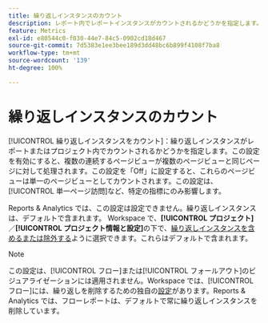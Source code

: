 ```yaml
---
title: 繰り返しインスタンスのカウント
description: レポート内でレポートインスタンスがカウントされるかどうかを指定します。
feature: Metrics
exl-id: e80544c0-f030-44e7-84c5-0902cd18d467
source-git-commit: 7d5383e1ee3bee189d3dd48bc6b899f4108f7ba8
workflow-type: tm+mt
source-wordcount: '139'
ht-degree: 100%

---
```


# 繰り返しインスタンスのカウント

[!UICONTROL 繰り返しインスタンスをカウント]：繰り返しインスタンスがレポートまたはプロジェクト内でカウントされるかどうかを指定します。この設定を有効にすると、複数の連続するページビューが複数のページビューと同じページに対して処理されます。この設定を「Off」に設定すると、これらのページビューは単一のページビューとしてカウントされます。この設定は、[!UICONTROL 単一ページ訪問]など、特定の指標にのみ影響します。

Reports &amp; Analytics では、この設定は設定できません。繰り返しインスタンスは、デフォルトで含まれます。
Workspace で、**[!UICONTROL プロジェクト]**／**[!UICONTROL プロジェクト情報と設定]**&#x200B;の下で、[繰り返しインスタンスを含めるまたは除外する](/help/analyze/analysis-workspace/build-workspace-project/freeform-overview.md)ように選択できます。これらはデフォルトで含まれます。

>[!NOTE]
>この設定は、[!UICONTROL フロー]または[!UICONTROL フォールアウト]のビジュアライゼーションには適用されません。Workspace では、[!UICONTROL フロー]には、繰り返しを削除するための独自の[設定](/help/analyze/analysis-workspace/visualizations/c-flow/flow-settings.md)があります。Reports &amp; Analytics では、フローレポートは、デフォルトで常に繰り返しインスタンスを削除しています。
